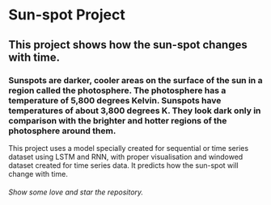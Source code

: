 # Sun-spot Project 
## This project shows how the sun-spot changes with time.
### Sunspots are darker, cooler areas on the surface of the sun in a region called the photosphere. The photosphere has a temperature of 5,800 degrees Kelvin. Sunspots have temperatures of about 3,800 degrees K. They look dark only in comparison with the brighter and hotter regions of the photosphere around them.
This project uses a model specially created for sequential or time series dataset using LSTM and RNN, with proper visualisation and windowed dataset created for time series data. It predicts how the sun-spot will change with time.
###### Show some love and star the repository.
